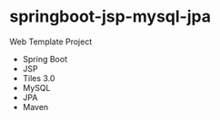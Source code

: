 # springboot-jsp-mysql-jpa
Web Template Project

- Spring Boot
- JSP
- Tiles 3.0
- MySQL
- JPA
- Maven
